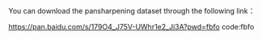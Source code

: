You can download the pansharpening dataset through the following link：

https://pan.baidu.com/s/179O4_J75V-UWhr1e2_Ji3A?pwd=fbfo 
code:fbfo 
